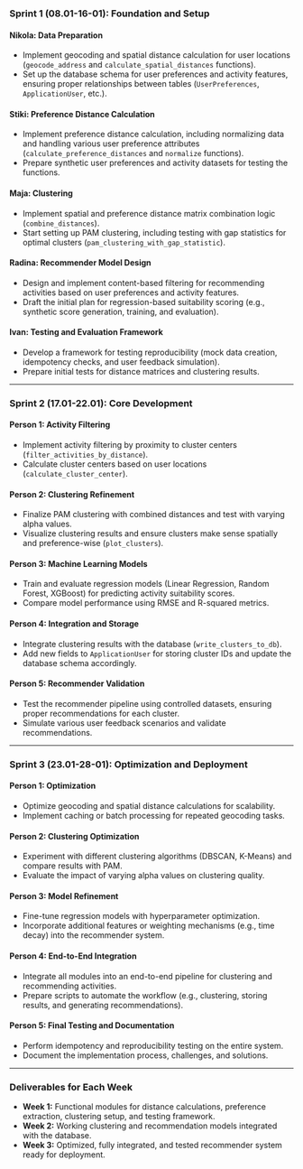 ### **Sprint 1 (08.01-16-01): Foundation and Setup**
#### **Nikola: Data Preparation**
- Implement geocoding and spatial distance calculation for user locations (`geocode_address` and `calculate_spatial_distances` functions).
- Set up the database schema for user preferences and activity features, ensuring proper relationships between tables (`UserPreferences`, `ApplicationUser`, etc.).

#### **Stiki: Preference Distance Calculation**
- Implement preference distance calculation, including normalizing data and handling various user preference attributes (`calculate_preference_distances` and `normalize` functions).
- Prepare synthetic user preferences and activity datasets for testing the functions.

#### **Maja: Clustering**
- Implement spatial and preference distance matrix combination logic (`combine_distances`).
- Start setting up PAM clustering, including testing with gap statistics for optimal clusters (`pam_clustering_with_gap_statistic`).

#### **Radina: Recommender Model Design**
- Design and implement content-based filtering for recommending activities based on user preferences and activity features.
- Draft the initial plan for regression-based suitability scoring (e.g., synthetic score generation, training, and evaluation).

#### **Ivan: Testing and Evaluation Framework**
- Develop a framework for testing reproducibility (mock data creation, idempotency checks, and user feedback simulation).
- Prepare initial tests for distance matrices and clustering results.

---

### **Sprint 2 (17.01-22.01): Core Development**
#### **Person 1: Activity Filtering**
- Implement activity filtering by proximity to cluster centers (`filter_activities_by_distance`).
- Calculate cluster centers based on user locations (`calculate_cluster_center`).

#### **Person 2: Clustering Refinement**
- Finalize PAM clustering with combined distances and test with varying alpha values.
- Visualize clustering results and ensure clusters make sense spatially and preference-wise (`plot_clusters`).

#### **Person 3: Machine Learning Models**
- Train and evaluate regression models (Linear Regression, Random Forest, XGBoost) for predicting activity suitability scores.
- Compare model performance using RMSE and R-squared metrics.

#### **Person 4: Integration and Storage**
- Integrate clustering results with the database (`write_clusters_to_db`).
- Add new fields to `ApplicationUser` for storing cluster IDs and update the database schema accordingly.

#### **Person 5: Recommender Validation**
- Test the recommender pipeline using controlled datasets, ensuring proper recommendations for each cluster.
- Simulate various user feedback scenarios and validate recommendations.

---

### **Sprint 3 (23.01-28-01): Optimization and Deployment**
#### **Person 1: Optimization**
- Optimize geocoding and spatial distance calculations for scalability.
- Implement caching or batch processing for repeated geocoding tasks.

#### **Person 2: Clustering Optimization**
- Experiment with different clustering algorithms (DBSCAN, K-Means) and compare results with PAM.
- Evaluate the impact of varying alpha values on clustering quality.

#### **Person 3: Model Refinement**
- Fine-tune regression models with hyperparameter optimization.
- Incorporate additional features or weighting mechanisms (e.g., time decay) into the recommender system.

#### **Person 4: End-to-End Integration**
- Integrate all modules into an end-to-end pipeline for clustering and recommending activities.
- Prepare scripts to automate the workflow (e.g., clustering, storing results, and generating recommendations).

#### **Person 5: Final Testing and Documentation**
- Perform idempotency and reproducibility testing on the entire system.
- Document the implementation process, challenges, and solutions.

---

### Deliverables for Each Week
- **Week 1:** Functional modules for distance calculations, preference extraction, clustering setup, and testing framework.
- **Week 2:** Working clustering and recommendation models integrated with the database.
- **Week 3:** Optimized, fully integrated, and tested recommender system ready for deployment.
